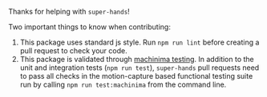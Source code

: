 Thanks for helping with `super-hands`!

Two important things to know when contributing:

1. This package uses standard js style. Run `npm run lint` before
   creating a pull request to check your code.
2. This package is validated through [machinima testing](https://github.com/wmurphyrd/aframe-machinima-testing).
   In addition to the unit and integration tests (`npm run test`),
   `super-hands` pull requests need to pass all checks in the
   motion-capture based functional testing suite run by calling
   `npm run test:machinima` from the command line.
